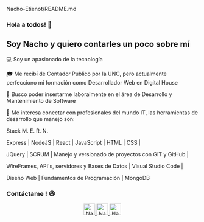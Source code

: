 Nacho-Etienot/README.md

### Hola a todos! 👋

## Soy Nacho y  quiero contarles un poco sobre mí

💻 Soy un apasionado de la tecnología  

🎓 Me recibí de Contador Publico por la UNC, pero actualmente perfecciono mi formación como Desarrollador Web en Digital House  

💼 Busco poder insertarme laboralmente en el área de Desarrollo y Mantenimiento de Software  

💬 Me interesa conectar con profesionales del mundo IT, las herramientas de desarrollo que manejo son:  

Stack M. E. R. N.   

Express  |  NodeJS  |  React  |  JavaScript  |  HTML  |  CSS  |

JQuery   |  SCRUM  |  Manejo y versionado de proyectos con GIT y GitHub  |  

WireFrames, API's, servidores y Bases de Datos  |  Visual Studio Code  |

Diseño Web  |  Fundamentos de Programación  | MongoDB



### Contáctame ! :smiley:

<p align="center">
    <a href="https://www.linkedin.com/in/nachoetienot/" target="_blank">
    <img src="https://www.vectorlogo.zone/logos/linkedin/linkedin-icon.svg" alt="Nacho Etienot's LinkedIn Profile" height="30" width="30">
    </a>   
    <a href="mailto:nachoetienotmoine@gmail.com" target="_blank">
    <img src="https://www.vectorlogo.zone/logos/gmail/gmail-tile.svg" alt="Nacho Etienot's Gmail" height="30" width="30">
    </a> 
    <a href="https://api.whatsapp.com/send?phone=543512056946&app=facebook&entry_point=page_cta&fbclid=IwAR3hvRCO88ZLGoX7mWo74OEPl0dvxdaupVOP_OnenOyDfs-C2kj_YrsjXoA" target="_blank">
    <img src="https://www.vectorlogo.zone/logos/whatsapp/whatsapp-tile.svg" alt="Nacho Etienot's Wsp" height="30" width="30">
    </a> 
</p>



